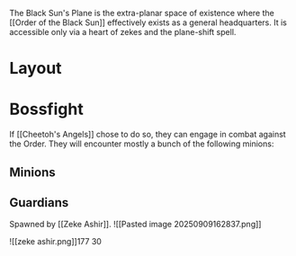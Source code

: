 The Black Sun's Plane is the extra-planar space of existence where the [[Order of the Black Sun]] effectively exists as a general headquarters. It is accessible only via a heart of zekes and the plane-shift spell. 

# Layout


# Bossfight
If [[Cheetoh's Angels]] chose to do so, they can engage in combat against the Order. They will encounter mostly a bunch of the following minions: 

## Minions




## Guardians
Spawned by [[Zeke Ashir]]. 
![[Pasted image 20250909162837.png]]

![[zeke ashir.png]]177
30
